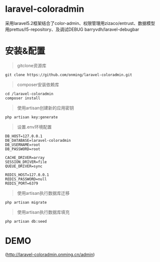 # laravel-coloradmin
采用laravel5.2框架结合了color-admin、权限管理用zizaco/entrust、数据模型用prettus/l5-repository、及调试DEBUG barryvdh/laravel-debugbar

# 安装&配置
> gitclone资源库
```
git clone https://github.com/onming/laravel-coloradmin.git
```

> composer安装依赖库
```
cd /laravel-coloradmin
composer install
```

> 使用artisan创建新的应用密钥
```
php artisan key:generate
```
> 设置.env环境配置
```
DB_HOST=127.0.0.1
DB_DATABASE=laravel-coloradmin
DB_USERNAME=root
DB_PASSWORD=root

CACHE_DRIVER=array
SESSION_DRIVER=file
QUEUE_DRIVER=sync

REDIS_HOST=127.0.0.1
REDIS_PASSWORD=null
REDIS_PORT=6379
```

> 使用artisan执行数据库迁移
```
php artisan migrate
```

> 使用artisan执行数据库填充
```
php artisan db:seed
```

# DEMO
(http://laravel-coloradmin.onming.cn/admin)


